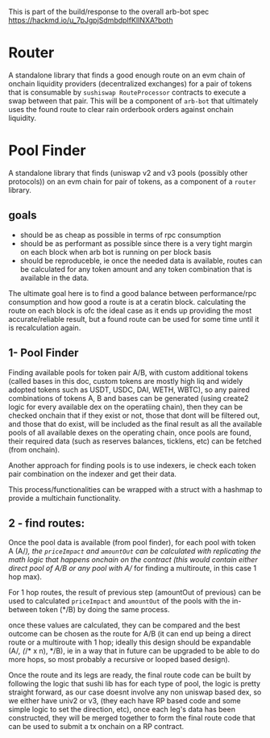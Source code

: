 This is part of the build/response to the overall arb-bot spec
https://hackmd.io/u_7pJgpjSdmbdpIfKlINXA?both


# Router
A standalone library that finds a good enough route on an evm chain of onchain liquidity providers (decentralized exchanges) for a pair of tokens that is consumable by `sushiswap RouteProcessor` contracts to execute a swap between that pair.
This will be a component of `arb-bot` that ultimately uses the found route to clear rain orderbook orders against onchain liquidity.

# Pool Finder
A standalone library that finds (uniswap v2 and v3 pools (possibly other protocols)) on an evm chain for pair of tokens, as a component of a `router` library.

## goals
- should be as cheap as possible in terms of rpc consumption
- should be as performant as possible since there is a very tight margin on each block when arb bot is running on per block basis
- should be reproduceble, ie once the needed data is available, routes can be calculated for any token amount and any token combination that is available in the data.

The ultimate goal here is to find a good balance between performance/rpc consumption and how good a route is at a ceratin block. calculating the route on each block is ofc the ideal case as it ends up providing the most accurate/reliable result, but a found route can be used for some time until it is recalculation again.


## 1- Pool Finder
Finding available pools for token pair A/B, with custom additional tokens (called bases in this doc, custom tokens are mostly high liq and widely adopted tokens such as USDT, USDC, DAI, WETH, WBTC), so any paired combinations of tokens A, B and bases can be generated (using create2 logic for every available dex on the operatiing chain), then they can be checked onchain that if they exist or not, those that dont will be filtered out, and those that do exist, will be included as the final result as all the available pools of all available dexes on the operating chain, once pools are found, their required data (such as reserves balances, ticklens, etc) can be fetched (from onchain).

Another approach for finding pools is to use indexers, ie check each token pair combination on the indexer and get their data.

This process/functionalities can be wrapped with a struct with a hashmap to provide a multichain functionality.

## 2 - find routes:
Once the pool data is available (from pool finder), for each pool with token A (A/*), the `priceImpact` and `amountOut` can be calculated with replicating the math logic that happens onchain on the contract (this would contain either direct pool of A/B or any pool with A/* for finding a multiroute, in this case 1 hop max).

For 1 hop routes, the result of previous step (amountOut of previous) can be used to calculated `priceImpact` and `amountOut` of the pools with the in-between token (*/B) by doing the same process.

once these values are calculated, they can be compared and the best outcome can be chosen as the route for A/B (it can end up being a direct route or a multiroute with 1 hop; ideally this design should be expandable (A/*, (*/* x n), */B), ie in a way that in future can be upgraded to be able to do more hops, so most probably a recursive or looped based design).

Once the route and its legs are ready, the final route code can be built by following the logic that sushi lib has for each type of pool, the logic is pretty straight forward, as our case doesnt involve any non uniswap based dex, so we either have univ2 or v3, (they each have RP based code and some simple logic to set the direction, etc), once each leg's data has been constructed, they will be merged together to form the final route code that can be used to submit a tx onchain on a RP contract.
